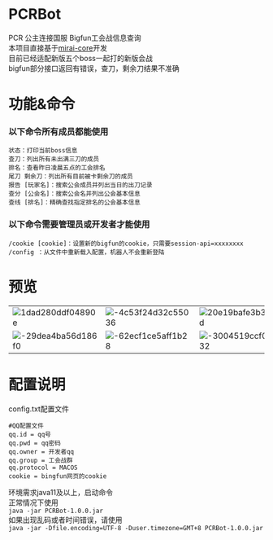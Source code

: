 # PCRBot
PCR 公主连接国服 Bigfun工会战信息查询  
本项目直接基于[mirai-core](https://github.com/mamoe/mirai)开发  
目前已经适配新版五个boss一起打的新版会战  
bigfun部分接口返回有错误，查刀，剩余刀结果不准确  


# 功能&命令
### 以下命令所有成员都能使用
```
状态：打印当前boss信息
查刀：列出所有未出满三刀的成员
排名：查看昨日凌晨五点的工会排名
尾刀 剩余刀：列出所有目前被卡剩余刀的成员
报告 [玩家名]：搜索公会成员并列出当日的出刀记录
查分 [公会名]：搜索公会名并列出公会基本信息
查线 [排名]：精确查找指定排名的公会基本信息
```
### 以下命令需要管理员或开发者才能使用  
```
/cookie [cookie]：设置新的bigfun的cookie，只需要session-api=xxxxxxxx
/config ：从文件中重新载入配置，机器人不会重新登陆
```


# 预览
|       |  |  |
| ----------- | ----------- | ------ |
| ![1dad280ddf04890e](https://user-images.githubusercontent.com/26589867/192179111-c6669c8b-06a6-40db-80ec-c737292cac18.png)      | ![-4c53f24d32c55036](https://user-images.githubusercontent.com/26589867/192179115-a1f3e48a-b882-4f39-9eb5-7b8a90ac345e.png)       | ![20e19bafe3b35dcd](https://user-images.githubusercontent.com/26589867/192179117-29192603-2b61-4ba0-afa0-4481dcf5c6b1.png)  |
| ![-29dea4ba56d186f0](https://user-images.githubusercontent.com/26589867/192179120-80954f29-b206-4d58-ae7e-411edb265fc4.png)   | ![-62ecf1ce5aff1b28](https://user-images.githubusercontent.com/26589867/192179123-62aa3df7-e1ae-4f14-b4f2-0b583dab8759.png)        | ![-3004519ccf068432](https://user-images.githubusercontent.com/26589867/192179124-89b92387-415c-494a-be69-9e767833a626.png) |


# 配置说明
config.txt配置文件  
```
#QQ配置文件  
qq.id = qq号  
qq.pwd = qq密码  
qq.owner = 开发者qq  
qq.group = 工会战群  
qq.protocol = MACOS
cookie = bingfun网页的cookie
```

环境需求java11及以上，启动命令  
正常情况下使用  
```java -jar PCRBot-1.0.0.jar```   
如果出现乱码或者时间错误，请使用  
```java -jar -Dfile.encoding=UTF-8 -Duser.timezone=GMT+8 PCRBot-1.0.0.jar```

